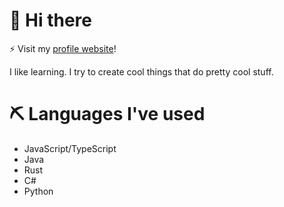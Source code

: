 # 👋 Hi there 
⚡ Visit my [profile website](https://c43721.github.io/)!

<!--
**c43721/c43721** is a ✨ _special_ ✨ repository because its `README.md` (this file) appears on your GitHub profile.

Here are some ideas to get you started:

- 🔭 I’m currently working on ...
- 🌱 I’m currently learning ...
- 👯 I’m looking to collaborate on ...
- 🤔 I’m looking for help with ...
- 💬 Ask me about ...
- 📫 How to reach me: ...
- 😄 Pronouns: ...
- ⚡ Fun fact: ...
-->

I like learning. I try to create cool things that do pretty cool stuff.

# ⛏️ Languages I've used
- JavaScript/TypeScript
- Java
- Rust
- C#
- Python
